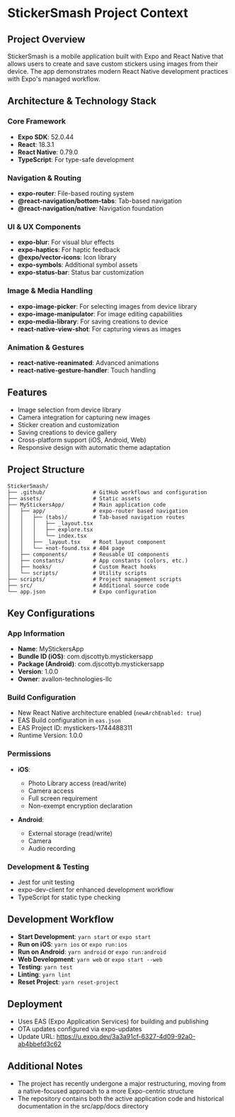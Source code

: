 # StickerSmash Project Context

## Project Overview
StickerSmash is a mobile application built with Expo and React Native that allows users to create and save custom stickers using images from their device. The app demonstrates modern React Native development practices with Expo's managed workflow.

## Architecture & Technology Stack

### Core Framework
- **Expo SDK**: 52.0.44
- **React**: 18.3.1
- **React Native**: 0.79.0
- **TypeScript**: For type-safe development

### Navigation & Routing
- **expo-router**: File-based routing system
- **@react-navigation/bottom-tabs**: Tab-based navigation
- **@react-navigation/native**: Navigation foundation

### UI & UX Components
- **expo-blur**: For visual blur effects
- **expo-haptics**: For haptic feedback
- **@expo/vector-icons**: Icon library
- **expo-symbols**: Additional symbol assets
- **expo-status-bar**: Status bar customization

### Image & Media Handling
- **expo-image-picker**: For selecting images from device library
- **expo-image-manipulator**: For image editing capabilities
- **expo-media-library**: For saving creations to device
- **react-native-view-shot**: For capturing views as images

### Animation & Gestures
- **react-native-reanimated**: Advanced animations
- **react-native-gesture-handler**: Touch handling

## Features
- Image selection from device library
- Camera integration for capturing new images
- Sticker creation and customization
- Saving creations to device gallery
- Cross-platform support (iOS, Android, Web)
- Responsive design with automatic theme adaptation

## Project Structure
```
StickerSmash/
├── .github/               # GitHub workflows and configuration
├── assets/                # Static assets
├── MyStickersApp/         # Main application code
│   ├── app/               # expo-router based navigation
│   │   ├── (tabs)/        # Tab-based navigation routes
│   │   │   ├── _layout.tsx
│   │   │   ├── explore.tsx
│   │   │   └── index.tsx
│   │   ├── _layout.tsx    # Root layout component
│   │   └── +not-found.tsx # 404 page
│   ├── components/        # Reusable UI components
│   ├── constants/         # App constants (colors, etc.)
│   ├── hooks/             # Custom React hooks
│   └── scripts/           # Utility scripts
├── scripts/               # Project management scripts
├── src/                   # Additional source code
└── app.json               # Expo configuration
```

## Key Configurations

### App Information
- **Name**: MyStickersApp
- **Bundle ID (iOS)**: com.djscottyb.mystickersapp
- **Package (Android)**: com.djscottyb.mystickersapp
- **Version**: 1.0.0
- **Owner**: avallon-technologies-llc

### Build Configuration
- New React Native architecture enabled (`newArchEnabled: true`)
- EAS Build configuration in `eas.json`
- EAS Project ID: mystickers-1744488311
- Runtime Version: 1.0.0

### Permissions
- **iOS**:
  - Photo Library access (read/write)
  - Camera access
  - Full screen requirement
  - Non-exempt encryption declaration

- **Android**:
  - External storage (read/write)
  - Camera
  - Audio recording

### Development & Testing
- Jest for unit testing
- expo-dev-client for enhanced development workflow
- TypeScript for static type checking

## Development Workflow
- **Start Development**: `yarn start` or `expo start`
- **Run on iOS**: `yarn ios` or `expo run:ios`
- **Run on Android**: `yarn android` or `expo run:android`
- **Web Development**: `yarn web` or `expo start --web`
- **Testing**: `yarn test`
- **Linting**: `yarn lint`
- **Reset Project**: `yarn reset-project`

## Deployment
- Uses EAS (Expo Application Services) for building and publishing
- OTA updates configured via expo-updates
- Update URL: https://u.expo.dev/3a3a91cf-6327-4d09-92a0-ab4bbefd3c62

## Additional Notes
- The project has recently undergone a major restructuring, moving from a native-focused approach to a more Expo-centric structure
- The repository contains both the active application code and historical documentation in the src/app/docs directory


